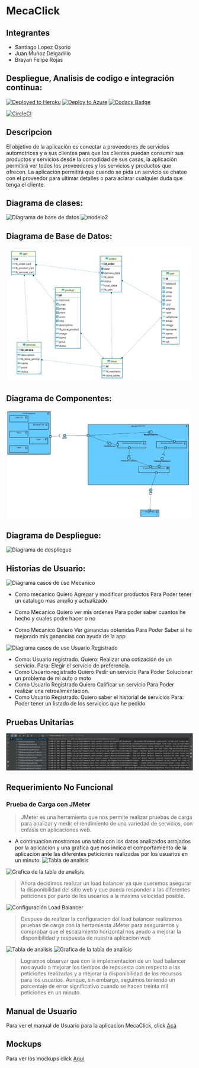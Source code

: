 # MecaClick

## Integrantes
- Santiago Lopez Osorio
- Juan Muñoz Delgadillo
- Brayan Felipe Rojas 

## Despliegue, Analisis de codigo e integración continua:
[![Deployed to Heroku](https://www.herokucdn.com/deploy/button.png)](http://mecaclic.herokuapp.com/)
[![Deploy to Azure](https://aka.ms/deploytoazurebutton)](https://mecaclicks.azurewebsites.net/)
[![Codacy Badge](https://app.codacy.com/project/badge/Grade/a239c365311e4969bab774b0af6f9a13)](https://www.codacy.com/gh/sfjwarriors/warriors?utm_source=github.com&amp;utm_medium=referral&amp;utm_content=sfjwarriors/warriors&amp;utm_campaign=Badge_Grade)

[![CircleCI](https://circleci.com/gh/sfjwarriors/warriors.svg?style=svg)](https://app.circleci.com/pipelines/github/sfjwarriors/warriors)

## Descripcion
El objetivo de la aplicación es conectar a proveedores de servicios automotrices y a sus clientes para que los clientes puedan consumir sus productos y servicios desde la comodidad de sus casas, la aplicación permitirá ver todos los proveedores y los servicios y productos que ofrecen. La aplicación permitirá que cuando se pida un servicio se chatee con el proveedor para ultimar detalles o para aclarar cualquier duda que tenga el cliente.

## Diagrama de clases:
![Diagrama de base de datos](https://i.ibb.co/6DXYPWw/model.png)
![modelo2](https://i.ibb.co/p1hFmBS/model2.png)

## Diagrama de Base de Datos:
![Diagrama de base de datos](img/ER.jpg)

## Diagrama de Componentes:
![Diagrama de componentes](img/components.jpg)

## Diagrama de Despliegue:
![Diagrama de despliegue](https://i.ibb.co/KqJmsq6/despliegue.png)

## Historias de Usuario:
![Diagrama casos de uso Mecanico](https://i.ibb.co/hX7B75d/casos-Proyecto.png)
* Como mecanico 
Quiero Agregar y modificar productos
Para Poder tener un catalogo mas amplio y actualizado 

* Como Mecanico
Quiero ver mis ordenes 
Para poder saber cuantos he hecho y cuales podre hacer o no 

* Como Mecanico 
Quiero Ver ganancias obtenidas 
Para Poder Saber si he mejorado mis ganancias con ayuda de la app



![Diagrama casos de uso Usuario Registrado](https://i.ibb.co/LdhyWQb/historia-Usuario.png)

* Como: Usuario registrado.
Quiero: Realizar una cotización de un servicio.
Para: Elegir el servicio de preferencia.
* Como Usuario registrado
Quiero  Pedir un servicio 
Para Poder Solucionar un problema de mi auto o moto 
* Como Usuario Registrado 
Quiero Calificar un servicio
Para Poder realizar una retroalimentacion.
* Como Usuario Registrado.
Quiero saber el historial de servicios
Para: Poder tener un listado de los servicios que he pedido

## Pruebas Unitarias

![Pruebas Unitarias](img/Pruebas.png)
## Requerimiento No Funcional 
### Prueba de Carga con JMeter
> JMeter es una herramienta que nos permite realizar pruebas de carga para analizar y medir el rendimiento de una variedad de servicios, con enfasis en aplicaciones web.
- A continuacion mostramos una tabla con los datos analizados arrojados por la aplicacion y una grafica que nos indica el comportamiento de la aplicacion ante las diferentes peticiones realizadas por los usuarios en un minuto.
![Tabla de analisis](https://media.discordapp.net/attachments/781412743537491969/781413761205534730/unknown.png)

![Grafica de la tabla de analisis](https://media.discordapp.net/attachments/781412743537491969/781412800408584232/unknown.png)

> Ahora decidimos realizar un load balancer ya que queremos asegurar la disponibilidad del sitio web y que pueda responder a las diferentes peticiones por parte de los usuarios a la maxima velocidad posible.

![Configuración Load Balancer](https://media.discordapp.net/attachments/781412743537491969/781412860014100540/unknown.png)

> Despues de realizar la configuracion del load balancer realizamos pruebas de carga con la herramienta JMeter para asegurarnos y comprobar que el escalamiento horizontal nos ayudo a mejorar la disponibilidad y respuesta de nuestra aplicacion web 

![Tabla de analisis](https://media.discordapp.net/attachments/781412743537491969/781412884134625320/unknown.png)
![Grafica de la tabla de analisis](https://media.discordapp.net/attachments/781412743537491969/781413815136813066/unknown.png)

> Logramos observar que con la implementacion de un load balancer nos ayudo a mejorar los tiempos de repsuesta con respecto a las peticiones realizadas y a mejorar la disponibilidad de los recursos para los usuarios. Aunque, sin embargo, seguimos teniendo un porcentaje de error significativo cuando se hacen treinta mil peticiones en un minuto.

## Manual de Usuario
Para ver el manual de Usuario para la aplicacion MecaClick, click [Acá](https://github.com/sfjwarriors/warriors/blob/master/ManualDeUsuario.md)
## Mockups
Para ver los mockups click [Aqui](https://github.com/sfjwarriors/warriors/blob/master/Mockups.pdf)
